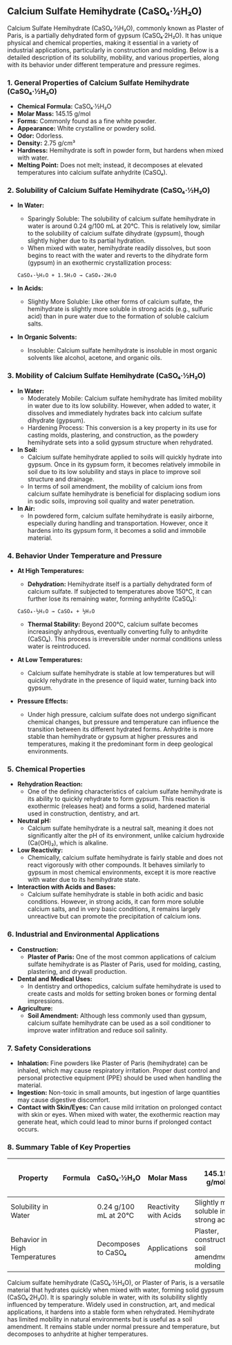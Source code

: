 ## Calcium Sulfate Hemihydrate (CaSO₄·½H₂O)

Calcium Sulfate Hemihydrate (CaSO₄·½H₂O), commonly known as Plaster of Paris, is a partially dehydrated form of gypsum (CaSO₄·2H₂O). It has unique physical and chemical properties, making it essential in a variety of industrial applications, particularly in construction and molding. Below is a detailed description of its solubility, mobility, and various properties, along with its behavior under different temperature and pressure regimes.

### 1. General Properties of Calcium Sulfate Hemihydrate (CaSO₄·½H₂O)

* **Chemical Formula:** CaSO₄·½H₂O
* **Molar Mass:** 145.15 g/mol
* **Forms:** Commonly found as a fine white powder.
* **Appearance:** White crystalline or powdery solid.
* **Odor:** Odorless.
* **Density:** 2.75 g/cm³
* **Hardness:** Hemihydrate is soft in powder form, but hardens when mixed with water.
* **Melting Point:** Does not melt; instead, it decomposes at elevated temperatures into calcium sulfate anhydrite (CaSO₄).

### 2. Solubility of Calcium Sulfate Hemihydrate (CaSO₄·½H₂O)

* **In Water:**
    * Sparingly Soluble: The solubility of calcium sulfate hemihydrate in water is around 0.24 g/100 mL at 20°C. This is relatively low, similar to the solubility of calcium sulfate dihydrate (gypsum), though slightly higher due to its partial hydration.
    * When mixed with water, hemihydrate readily dissolves, but soon begins to react with the water and reverts to the dihydrate form (gypsum) in an exothermic crystallization process:

    ```
    CaSO₄·½H₂O + 1.5H₂O → CaSO₄·2H₂O
    ```

* **In Acids:**
    * Slightly More Soluble: Like other forms of calcium sulfate, the hemihydrate is slightly more soluble in strong acids (e.g., sulfuric acid) than in pure water due to the formation of soluble calcium salts.
* **In Organic Solvents:**
    * Insoluble: Calcium sulfate hemihydrate is insoluble in most organic solvents like alcohol, acetone, and organic oils.

### 3. Mobility of Calcium Sulfate Hemihydrate (CaSO₄·½H₂O)

* **In Water:**
    * Moderately Mobile: Calcium sulfate hemihydrate has limited mobility in water due to its low solubility. However, when added to water, it dissolves and immediately hydrates back into calcium sulfate dihydrate (gypsum).
    * Hardening Process: This conversion is a key property in its use for casting molds, plastering, and construction, as the powdery hemihydrate sets into a solid gypsum structure when rehydrated.
* **In Soil:**
    * Calcium sulfate hemihydrate applied to soils will quickly hydrate into gypsum. Once in its gypsum form, it becomes relatively immobile in soil due to its low solubility and stays in place to improve soil structure and drainage.
    * In terms of soil amendment, the mobility of calcium ions from calcium sulfate hemihydrate is beneficial for displacing sodium ions in sodic soils, improving soil quality and water penetration.
* **In Air:**
    * In powdered form, calcium sulfate hemihydrate is easily airborne, especially during handling and transportation. However, once it hardens into its gypsum form, it becomes a solid and immobile material.

### 4. Behavior Under Temperature and Pressure

* **At High Temperatures:**
    * **Dehydration:** Hemihydrate itself is a partially dehydrated form of calcium sulfate. If subjected to temperatures above 150°C, it can further lose its remaining water, forming anhydrite (CaSO₄):

    ```
    CaSO₄·½H₂O → CaSO₄ + ½H₂O
    ```

    * **Thermal Stability:** Beyond 200°C, calcium sulfate becomes increasingly anhydrous, eventually converting fully to anhydrite (CaSO₄). This process is irreversible under normal conditions unless water is reintroduced.
* **At Low Temperatures:**
    * Calcium sulfate hemihydrate is stable at low temperatures but will quickly rehydrate in the presence of liquid water, turning back into gypsum.
* **Pressure Effects:**
    * Under high pressure, calcium sulfate does not undergo significant chemical changes, but pressure and temperature can influence the transition between its different hydrated forms. Anhydrite is more stable than hemihydrate or gypsum at higher pressures and temperatures, making it the predominant form in deep geological environments.

### 5. Chemical Properties

* **Rehydration Reaction:**
    * One of the defining characteristics of calcium sulfate hemihydrate is its ability to quickly rehydrate to form gypsum. This reaction is exothermic (releases heat) and forms a solid, hardened material used in construction, dentistry, and art.
* **Neutral pH:**
    * Calcium sulfate hemihydrate is a neutral salt, meaning it does not significantly alter the pH of its environment, unlike calcium hydroxide (Ca(OH)₂), which is alkaline.
* **Low Reactivity:**
    * Chemically, calcium sulfate hemihydrate is fairly stable and does not react vigorously with other compounds. It behaves similarly to gypsum in most chemical environments, except it is more reactive with water due to its hemihydrate state.
* **Interaction with Acids and Bases:**
    * Calcium sulfate hemihydrate is stable in both acidic and basic conditions. However, in strong acids, it can form more soluble calcium salts, and in very basic conditions, it remains largely unreactive but can promote the precipitation of calcium ions.

### 6. Industrial and Environmental Applications

* **Construction:**
    * **Plaster of Paris:** One of the most common applications of calcium sulfate hemihydrate is as Plaster of Paris, used for molding, casting, plastering, and drywall production.
* **Dental and Medical Uses:**
    * In dentistry and orthopedics, calcium sulfate hemihydrate is used to create casts and molds for setting broken bones or forming dental impressions.
* **Agriculture:**
    * **Soil Amendment:** Although less commonly used than gypsum, calcium sulfate hemihydrate can be used as a soil conditioner to improve water infiltration and reduce soil salinity.

### 7. Safety Considerations

* **Inhalation:** Fine powders like Plaster of Paris (hemihydrate) can be inhaled, which may cause respiratory irritation. Proper dust control and personal protective equipment (PPE) should be used when handling the material.
* **Ingestion:** Non-toxic in small amounts, but ingestion of large quantities may cause digestive discomfort.
* **Contact with Skin/Eyes:** Can cause mild irritation on prolonged contact with skin or eyes. When mixed with water, the exothermic reaction may generate heat, which could lead to minor burns if prolonged contact occurs.

### 8. Summary Table of Key Properties

| Property | Formula | CaSO₄·½H₂O | Molar Mass | 145.15 g/mol | Density | 2.75 g/cm³ | Melting Point | Does not melt; decomposes to CaSO₄ |
|---|---|---|---|---|---|---|---|---|
| Solubility in Water | | 0.24 g/100 mL at 20°C | Reactivity with Acids | Slightly more soluble in strong acids | pH | Neutral | Boiling Point | N/A (decomposes) |
| Behavior in High Temperatures | | Decomposes to CaSO₄ | Applications | Plaster, construction, soil amendment, molding | | | | |

Calcium sulfate hemihydrate (CaSO₄·½H₂O), or Plaster of Paris, is a versatile material that hydrates quickly when mixed with water, forming solid gypsum (CaSO₄·2H₂O). It is sparingly soluble in water, with its solubility slightly influenced by temperature. Widely used in construction, art, and medical applications, it hardens into a stable form when rehydrated. Hemihydrate has limited mobility in natural environments but is useful as a soil amendment. It remains stable under normal pressure and temperature, but decomposes to anhydrite at higher temperatures.